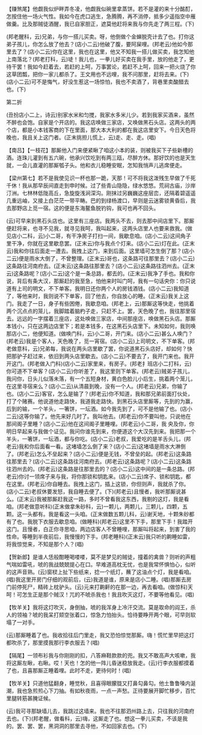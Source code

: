 <!-- { "loadSidebar": true } -->
【赚煞尾】他觑我似炉畔弄冬凌，他觑我似碗里拿蒸饼。若不是灌的来十分酩酊，怎按住他一场火气性。我如今在虎口逃生，急腾腾，再不消停，抵多少遥指空中雁做羹。比及那贼徒酒醒，我已自家胆正，遮莫他赶将来我与你先走了两三程。(下)

(邦老醒科，云)兄弟，与你一搭儿买卖。呀，他倒做个金蝉脱壳计去了也。打你这弟子孩儿，你怎么放了他去？(店小二云)他破了腹，要阿屎哩。(邦老云)他如今那里去了？(店小二云)你在这里，我也在这里，他又不知我一搭儿做买卖，我怎知他上南落北？(邦老打科，云)唗！我儿也，一拳儿好买卖在我手里，放的他走了，更待干罢！我如今赶着去，若赶的上呵，万事罢论，若赶不上呵，回来一把火烧了你这草团瓢，把你一家儿都杀了。王文用也不远哩，我不问那里，赶将去来。(下)(店小二云)可不是悔气，好没生惹这一场惊怕，我也不卖酒了，背巷里卖酸醋去也。(下)

第二折

(丑扮店小二上，诗云)别家水米和匀搅，我家水多米儿少。若到我家买酒来，虽然不醉也会饱。自家是个开店的。我这店唤做三家店，又唤做黑石头店。这两头的两个店，都是小本钱客商的下在里面，那大本大利的都在我这店里安下。今日天色将晚也，我且关上这门者。(正末挑担儿慌上，云)走、走、走。(唱)

【南吕】【一枝花】那厮他入门来便紧瞅了咱这小本的装，则被我买下子些新槽的酒。连珠儿灌到有五六碗，他承兴饮吃到有两三瓯，尽醉方休。那好饮的也是天生就，一会儿直灌的那厮瓠子头。他和衣儿稳睡安眠，怎知我悄声儿逃席便走。

【梁州第七】若不是我使见识一杯也那一跪，天那！可不将我这泼残生早做了千死千休！我从那早辰间直走到申时候。过了些青山隐隐，绿水悠悠。荒祠古庙，沙岸汀洲。七林林低陇高丘，急旋旋浅涧深沟。刚抹过另巍巍这座层峦，还隔着碧遥遥几重远岫，又接上白茫茫一带平畴。巴的到绿杨渡口，早则是云迷雾锁黄昏后，我去那野店上觅一宿。这的便是东海鳌鱼脱钓钩，我可也再不回头。

(云)可早来到黑石头店也。这里有三座店。我两头不去，则去那中间店里下。那厮便赶将来，也寻不见我，就寻见我呵，我叫起来，这两头店里人也要来救我。(做见店小二科，云)小二哥，有干净房子打扫一间，我歇息咱。(店小二云)这间角子里干净，你就在这里歇息罢。(正末云)你与我点个灯来。(店小二云)灯在此。(正末云)我和你往后面走一遭去。我拽上这门，来到后面。这里墙可怎生倒了那？(店小二云)便是雨水大倒了，不曾整理。(正末云)哥也，这条路可往那里去？(店小二云)这条路往河南府去。(正末云)这条路往那里去？(店小二云)这条路往泗州去。(正末云)这条路呢？(店小二云)这个是一条总路，都去的。(正末云)我净了手也。我和你说，背后有条大汉，那厮赶的我至急，怕他来时叫门呵，我有一句话央你：你只说道有上司的明文，不下单客。我明日还你两个人的房钱酒钱。(店小二云)我知道了，等他来时，我则说不下单客，回了他去，你自放心的睡。(正末云)我关上这门。我走了一日，身子有些困倦，我歇息咱。(邦老上，云)那厮这等快走，他挑着两个沉点点的笼儿，我脚踏着脑杓子走，只赶不上。罢，天色晚了也，我往那里宿去。远远的一字摆着三座店，这处唤做三家店，中间那座店，唤做黑石头店。那厮本钱小，只在这两边店里下；若是本钱多，在这黑石头店里下。未知如何，我则唤那店小二，他便知道。(做唤门科，云)小二哥，开门来。(店小二云)甚么人唤门？(邦老云)我是个客人，天色晚了，觅一宵宿。(店小二云)上司明文，不下单客。(邦老做意科，云)兄弟每，我说在两头店里歇了罢，你说道黑石头店好，却如何？快把那驴子赶过来，依旧到两头店里歇去。(店小二云)不要去了，我开门来也。我开开这门。(邦老做入门科)(店小二云)家里来，有房子。(邦老扌班店小二打科，云)你可道不下单客？(店小二云)你听差了，我这里则下单客。(邦老云)贼弟子孩儿，我问你，日头儿似落未落，有一个五短身材，黄白色脸儿小后生，挑着两个笼儿，在这里寻宿来么？(店小二云)从清晨到晚，没有一个人。(邦老云)兄弟，你输了也。(店小二云)客官，怎么是输了？(邦老云)你不知道，我和那兄弟前面打伙处，打了个赌赛。他说道他走路快，我道我走路快。到黑石头店里厮等，先到的为赢，后到的输，一个羊头，一箸饼，一坛酒。如今我先到了，可不是他输了也。(店小二云)这等你输了。他先来好几时了。我叫他去。(邦老云)你不要叫他，只说他在那间阁子里睡？(店小二云)他在这间阁子里睡哩。(邦老云)小二哥，我
央及你，你明日早起来与我做个证见。我问你谁先到来，你便道这个大汉先到来。我把那一个羊头，一箸饼，一坛酒，都与你吃。(店小二云)老叔，我爱吃的是羊舌头儿，(邦老云)我和你后面看一看。这堵墙怎么倒了来？(店小二云)这堵墙是雨水大淋倒了。(邦老云)怎么不垒起来？(店小二云)便是无钱，不曾垒的起。(邦老云)这条路往那里去？(店小二云)这条路往河南府去。(邦老云)这条路呢？(店小二云)这条路往泗州去的。(邦老云)这条路是往那里去的？(店小二云)这中间的是一条总路。(邦老云)你讨一领席子来与我，将你那锁和钥匙来。(店小二云)席子、锁和钥匙，都在这里。(邦老云)你自睡去。我拽上这门，插上这锁，你但则声，我就杀了你。(店小二云)老叔休要发怒，我自睡去便了。(下)(邦老云)且慢者，我听那厮说甚么。(正末云)我被那厮赶我这一路，多时不曾看我这东西，我剔的这灯，我是看咱。(邦老做意听科)(正末做拿朱砂科，云)一颗儿，两颗儿，三颗儿，四颗，五颗。这一头都有。我是看这一头咱。(正末做数五颗儿科，云)谢天地，十颗朱砂都有了也。我脱下衣服去歇息咱。(做睡科)(邦老云)这里不下手，那里下手！我踏开这门。且慢者，白正你寻思咱，两边店客人不曾睡哩，那厮叫将起来，到害了我的性命。等睡到半夜前后，我慢慢的下手。(邦老睡科)(正末云)我只听的齁睡如雷，将我惊觉来，不知是那个人？(唱)

【贺新郎】是谁人恁般酣睡喝喽喽，莫不是梦见的贼徒，撞着的禽兽？则听的声粗气喘如雷吼，唬的我战兢兢提心在口。早难道高枕无忧，也是我常怀惧怕心，似听的这声音熟。(云)窗棂上扯下些纸来，捻一个纸灯，蘸了这油点个灯，我是看咱。(唱)我这里开房门仔细的观前后，(云)我道是谁，原来是店小二睡。(唱)那厮去房门前停死尸，精砖上枕驴头。(云)元来打齁鼾的在那一边，再去看咱。(做惊科)天呵！可怎生正是那个贼汉！兀的不唬杀我也！我且吹灭这灯，不要等他看见。(唱)

【牧羊关】我将这灯吹灭，身倒抽，唬的我浑身上冷汗交流。莫是取命的阎王，杀人的领袖？唬的我呆打颏空张着口，惊急力怕抬头。恰待要睁开两个眼，可早则软塌了一对手。

(云)那厮睡着了也。我收拾往后门里走，我又恐怕惊觉那厮。嗨！慌忙里早把这灯都吹杀了，那里摸我那行李衣服去？(唱)

【隔尾】一领布衫我与你刚刚的扣，八答麻鞋款款的兜。我又不敢高声大咳嗽，我将这厮左瞅，右瞅。哎！天也！怎的他一阵儿昏迷稳放我走。(云)行李衣服都摸着了也，且喜那厮正睡着哩。此时不走，更待何时！(唱)

【牧羊关】只道他猛翻身，睡觉秋，且喜得眼朦胧又打鼻勾鼻勾。他土鲁鲁嗓内涎潮，我也急煎煎心下刀抽。有如秋夜雨，一点一声愁。正待要展开脚忙移步，百忙里腿转筋甚腌证候。

(云)我可寻那缺墙儿去，我跳过这墙来。我也不往那泗州路上去，只往我的河南府去也。(下)(邦老醒，做看科，云)嗨，这厮走了也。想这一拳儿买卖，不该是我的。罢、罢、罢，黑洞洞的那里去寻他，不如回家去也。(下)

